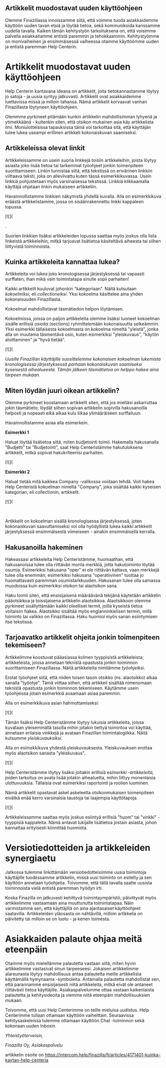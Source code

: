 ## Artikkelit muodostavat uuden käyttöohjeen

Olemme Finazillassa innoissamme siitä, että voimme tuoda asiakkaidemme käyttöön uuden tavan etsiä ja löytää tietoa, sekä kommunikoida kanssamme uudella tavalla. Kaiken tämän kehitystyön tarkoituksena on, että voisimme palvella asiakkaitamme entistä paremmin ja tehokkaammin. Kehitystyömme on monivaiheinen ja ensimmäisessä vaiheessa otamme käyttöömme uuden ja entistä paremman Help Centerin.

# **Artikkelit muodostavat uuden käyttöohjeen**

Help Centerin kantavana ideana on artikkelit, joita tietokannastamme löytyy jo satoja - ja uusia syntyy jatkuvasti. Artikkelit ovat asiakkaidemme luettavissa missä ja milloin tahansa. Nämä artikkelit korvaavat vanhan Finazillasta löytyneen käyttöohjeen.

Olemmme pyrkineet pitämään kunkin artikkelin mahdollisimman lyhyenä ja ytimekkäänä - kuitenkin siten, että otsikon mukainen asia käy artikkelista ilmi. Moniulotteisissa tapauksissa tämä voi tarkoittaa sitä, että käyttäjän tulee lukea useampi erillinen artikkeli kokonaiskuvan saamiseksi.

## **Artikkeleissa olevat linkit**

Artikkeleissamme on usein suoria linkkejä toisiin artikkeleihin, joista löytyy asiasta joko lisää tietoa tai tarkemmat työohjeet jonkin toimenpiteen suorittamiseen. Linkin tunnistaa siitä, että tekstissä on erivärinen linkkiin viittaava teksti, joka on alleviivattu kuten tässä esimerkkikuvassa. Usein linkkiä pohjustetaan myös varsinaisessa tekstissä. Linkkiä klikkaamalla käyttäjä ohjataan linkin mukaiseen artikkeliin.

Havainnollistamme linkkien näkymistä yhdellä kuvalla. Alla on esimerkkikuva eräästä artikkelistamme, jossa on sisäänrakennettu linkki kappaleen lopussa.

[![](

.

Suorien linkkien lisäksi artikkeleiden lopussa saattaa myös joskus olla lista linkeistä artikkeleihin, mitkä tarjoavat lisätietoa käsiteltävä aiheesta tai siihen liittyvistä toiminnoista.

## **Kuinka artikkeleita kannattaa lukea?**

Artikkeleita voi lukea joko kronologisessa järjestyksessä tai vapaasti surffaten; ihan mikä vain toimintatapa sinulle sopii parhaiten!

Kaikki artikkelit kuuluvat johonkin "kategoriaan". Näitä kutsutaan *kokoelmiksi*, eli *collectioneiksi*. Yksi kokoelma käsittelee aina yhden kokonaisuuden Finazillasta.

Kokoelmat mahdollistavat täsmätiedon helpon löytämisen.

Kokoelmissa, joissa on paljon artikkeleita olemme lisäksi luoneet kokoelman sisälle erillisiä *osioita* (sections) ryhmittelemään kokonaisuutta selkeämmin. Yksi esimerkki tällaisesta kokoelmasta on kokoelma nimeltä "yleistä", jonka alla on muutama täsmentävä osio, kuten esimerkiksi "yleiskuvaus", "käytön aloittaminen" ja "hyvä tietää".

[![](

*Uusille Finazillan käyttäjille suosittelemme kokonaisen kokoelman lukemista kronologisessa järjestyksessä parhaan kokonaiskuvan saamiseksi kyseisestä aihealueesta. Tämän jälkeen täsmätietoa on helppo hakea aina tarpeen mukaan.*

## **Miten löydän juuri oikean artikkelin?**

Olemme pyrkineet koostamaan artikkelit siten, että jos mieltäsi askarruttaa jokin täsmätieto; löydät siihen sopivan artikkelin sopivilla hakusanoilla helposti ja nopeasti eikä aikaa kulu liikaa ylimääräiseen surffailuun.

Havainnollistamme asiaa alla esimerkein.

**Esimerkki 1**

Haluat löytää lisätietoa siitä, miten budjetointi toimii. Hakemalla hakusanalla "Budjetti" tai "Budjetointi", saat Help Centeristämme hakutuloksena artikkelit, mitkä sopivat hakukriteeriisi parhaiten.

[![](

**Esimerkki 2**

Haluat tietää mitä kaikkea Company -valikossa voidaan tehdä. Voit hakea Help Centeristä kokoelman nimeltä "Company", joka sisältää kaikki kyseisen kategorian, eli collectionin, artikkelit.

[![](

​

Artikkelit on kokoelman sisällä kronologisessa järjestyksessä, joten kokonaiskuvan saavuttamiseksi voi olla hyödyllistä lukea kaikki artikkelit järjestyksessä ensimmäisestä viimeiseen - ainakin ensimmäisellä kerralla.

## **Hakusanoilla hakeminen**

Hakeassasi artikkeleita Help Centeristämme, huomaathan, että hakusanoissa tulee olla riittävän monta merkkiä, jotta hakutoiminto löytää osumia. Esimerkiksi hakusana "oper" ei ole riittävän kattava, vaan merkkejä tulee olla enemmän; esimerkiksi hakusana "operatiivinen" tuottaa jo huomattavasti paremman osumistarkkuuden. Hakusanan tulee olla samassa muodoissa kuin esimerkiksi otsikon tai alaotsikon sana.

Haku toimii siten, että ensisijaisena määräävänä tekijänä käytetään artikkelin pääotsikkoa ja toissijaisena artikkelin alaotsikkoa. Alaotsikkoon olemme pyrkineet sisällyttämään kaikki oleelliset termit, joilla kyseistä tietoa voitaisiin hakea. Alaotsikko sisältää myös englanninkielisen termin, millä toiminto tai valikko on Finazillassa. Haku huomioi myös sanan esiintymisen itse tekstissä.

## **Tarjoavatko artikkelit ohjeita jonkin toimenpiteen tekemiseen?**

Artikkelimme koostuvat pääasiassa kolmen tyyppisistä artikkeleista; artikkeleista, joissa annetaan teknistä opastusta jonkin toiminnon suorittamiseen Finazillassa. Näitä artikkeleita nimitämme *työohjeiksi.* 

Erotat työohjeet siitä, että niiden toisen tason otsikko (ns. alaotsikko) alkaa sanalla "työohje". Tämä viittaa siihen, että artikkeli sisältää nimenomaan teknistä opastusta jonkin toiminnon tekemiseen. Käytämme usein työohjeissa jotain esimerkkiä avaamaan asiaa paremmin.

Alla on esimerkkikuva asian hahmottamiseksi:

[![](

Tämän lisäksi Help Centeristämme löytyy lukuisia artikkeleita, joissa kuvataan yleisemmällä tasolla mihin jotakin tiettyä toimintoa voi käyttää, annetaan erilaisia vinkkejä ja avataan Finazillan toimintalogiikka. Näitä kutsumme *yleiskuvauksiksi.*

Alla on esimekkikuva yhdestä yleiskuvauksesta. Yleiskuvauksen erottaa myös alaotsikon sanasta "yleiskuvaus".

[![](

Help Centeristämme löytyy lisäksi joitakin erillisiä e*simerkki -artikkeleita,* joiden tarkoitus on avata lisää jotakin aihealuetta, mihin liittyy monenlaisia ulottuvuuksia. Tällaisia ovat esimerkiksi raportointi ja roolien luominen.

Nämä artikkelit opastavat askel askeleelta otsikonmukaisen toimenpiteen eivätkä enää kerro varsinaisia taustoja tai laajempia käyttötapoja.

[![](

Artikkeleissamme saattaa myös joskus esiintyä erillisiä "huom" tai "vinkki" -tyyppisiä kappaleita. Nämä antavat lukijalle lisätietoa jostain asiasta, johon kannattaa erityisesti kiinnittää huomiota.

# **Versiotiedotteiden ja artikkeleiden synergiaetu**

Jatkossa tulemme linkittämään versiotiedotteisiimme uusia toimintoja käyttäjille tuodessamme artikkelin, missä uusi toiminto on esitelty ja sen käyttöön annetaan työohjeita. Toivomme, että tällä tavalla saatte uusista toiminnoista vielä entistä paremman hyödyn irti.

Koska Finazilla on jatkuvasti kehittyvä toimintaympäristö, päivittyvät myös artikkelimme vastaamaan aina muuttunutta toimintatapaa. Näin varmistamme sen, että käyttäjillä on aina ajantasaiset käyttöohjeet saatavilla. Artikkeleiden yläosasta on nähtävillä, milloin artikkelia on päivitetty tai milloin se on luotu - ja kenen toimesta.

# **Asiakkaiden palaute ohjaa meitä eteenpäin**

Otamme myös mielellämme palautetta vastaan siitä, miten hyvin artikkelimme vastasivat sinun tarpeeseesi. Jokaisen artikkelimme alareunasta löytyy mahdollisuus antaa palautetta meille artikkelista käyttämällä hymynaama -symboleita. Antamalla palautetta mahdollistat sen, että parannamme ensisijaisesti niitä artikkeleita, mitkä eivät ole antaneet riittävästi tietoa käyttäjille. Asiakaspalvelumme ottaa vastaan kaikenlaista palautetta ja kehitysideoita ja viemme niitä eteenpäin mahdollisuuksien mukaan.

Toivomme, että uusi Help Centerimme on teille mieluisa uudistus. Help Centerimme tullaan ottamaan käyttöön vaiheittain. Seuraavissa kehitysaskeleissa tulemme ottamaan käyttöön Chat -toiminnon sekä kokonaan uuden Inboxin.

*Yhteistyöterveisin,*

*Finazilla Oy, Asiakaspalvelu*



artikkelin osoite on https://intercom.help/finazilla/fi/articles/4171401-kuinka-kaytan-help-centeria

